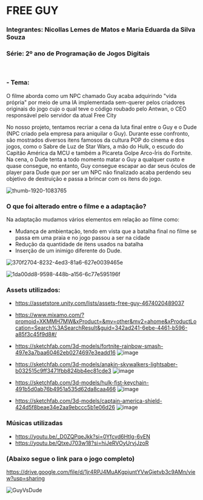 <h1>FREE GUY</h1>

<h3>Integrantes: Nicollas Lemes de Matos e Maria Eduarda da Silva Souza</h3> 

<h3>Série: 2º ano de Programação de Jogos Digitais</h3>
<br>
<h3>- Tema:</h3>
O filme aborda como um NPC chamado Guy acaba adquirindo "vida própria" por meio de uma IA implementada sem-querer pelos criadores originais do jogo cujo o qual teve o código roubado pelo Antwan, o CEO responsável pelo servidor da atual Free City 

No nosso projeto, tentamos recriar a cena da luta final entre o Guy e o Dude (NPC criado pela empresa para aniquilar o Guy).
Durante esse confronto, são mostrados diversos itens famosos da cultura POP do cinema e dos jogos, como o Sabre de Luz de Star Wars, a mão do Hulk, o escudo do Capitão América da MCU e também a Picareta Golpe Arco-Íris do Fortnite.
Na cena, o Dude tenta a todo momento matar o Guy a qualquer custo e quase consegue, no entanto, Guy consegue escapar ao dar seus óculos de player para Dude que por ser um NPC não finalizado acaba perdendo seu objetivo de destruição e passa a brincar com os itens do jogo.

![thumb-1920-1083765](https://github.com/user-attachments/assets/d843ef50-1359-4079-9ccf-ab9dc285248e)

<h3>O que foi alterado entre o filme e a adaptação?</h3>

Na adaptação mudamos vários elementos em relação ao filme como:

- Mudança de ambientação, tendo em vista que a batalha final no filme se passa em uma praia e no jogo passou a ser na cidade<br>
- Redução da quantidade de itens usados na batalha<br>
- Inserção de um inimigo diferente do Dude. 

![370f2704-8232-4ed3-81a6-627e0039465e](https://github.com/user-attachments/assets/4113fcd7-fe90-4ae8-a6dc-a34eb376f8d5)

![1da00dd8-9598-448b-a156-6c77e595196f](https://github.com/user-attachments/assets/186ff5e9-23f0-4a8c-880b-0cd31a83d4ab)



<h3>Assets utilizados:</h3>

- https://assetstore.unity.com/lists/assets-free-guy-4674020489037
 
- https://www.mixamo.com/?promoid=XKMMH7MW&xProduct=&mv=other&mv2=ahome&xProductLocation=Search%3ASearchResult&guid=342ad241-6ebe-4461-b596-a85f3c45f9d8#/

- https://sketchfab.com/3d-models/fortnite-rainbow-smash-497e3a7baa60462eb0274697e3eadd16
![image](https://github.com/user-attachments/assets/d6c9738e-0a46-4c40-a90f-1d8d42362106)


- https://sketchfab.com/3d-models/anakin-skywalkers-lightsaber-b032515c9ff3471fbb824bb4ec81cde3
![image](https://github.com/user-attachments/assets/920df9ea-5a5a-45d2-a495-1b571b83b785)


- https://sketchfab.com/3d-models/hulk-fist-keychain-491b5d0ab76b4951a535d62da8caa466
![image](https://github.com/user-attachments/assets/104430a8-6082-461c-909d-70f6d9ebfba4)


- https://sketchfab.com/3d-models/captain-america-shield-424d5f8beae34e2aa9ebccc5b1e06d26
![image](https://github.com/user-attachments/assets/89d94574-59bd-4883-a888-6a73d501cf3e)


<h3>Músicas utilizadas</h3>

- https://youtu.be/_D0ZQPqeJkk?si=0Yfcvd6Htlg-6vEN<br>
- https://youtu.be/QtxeJ703w18?si=hiJeRVOyUrvjJzoR

<h3>(Abaixo segue o link para o jogo completo)</h3>

https://drive.google.com/file/d/1jr4RPJ4MuAKgpjuntYVwGjetvb3c9AMn/view?usp=sharing

![GuyVsDude](https://github.com/user-attachments/assets/d7c76677-4464-4155-bfed-4431ef40cd03)


